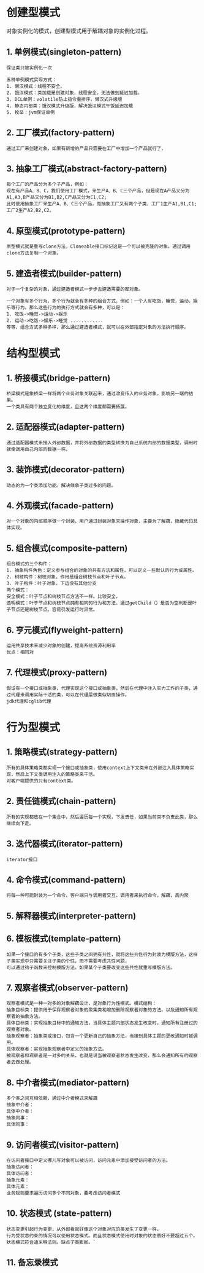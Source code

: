# 创建型模式
对象实例化的模式，创建型模式用于解耦对象的实例化过程。
 ## 1. 单例模式(singleton-pattern)
    保证类只被实例化一次
   
    五种单例模式实现方式：
    1. 懒汉模式：线程不安全。
    2. 饿汉模式：类加载是创建对象，线程安全。无法做到延迟加载。
    3. DCL单例：volatile防止指令重排序。懒汉式升级版
    4. 静态内部类：饿汉模式升级版，解决饿汉模式午饭延迟加载
    5. 枚举：jvm保证单例
    
 ## 2. 工厂模式(factory-pattern)
    通过工厂来创建对象，如果有新增的产品只需要在工厂中增加一个产品就行了，
 ## 3. 抽象工厂模式(abstract-factory-pattern)
    每个工厂的产品分为多个子产品，例如：
    现在有产品A、B、C，我们使用工厂模式，来生产A、B、C三个产品，但是现在A产品又分为A1,A3,B产品又分为B1,B2,C产品又分为C1,C2;
    此时使用抽象工厂来生产A、B、C三个产品，而抽象工厂又有两个子类，工厂1生产A1,B1,C1;工厂2生产A2,B2,C2。
 ## 4. 原型模式(prototype-pattern)
    原型模式就是重写clone方法，Cloneable接口标记这是一个可以被克隆的对象。通过调用clone方法复制一个对象。
 ## 5. 建造者模式(builder-pattern)
    对于一个复杂的对象，通过建造者模式一步步去建造需要的都对象。
    
    一个对象有多个行为，多个行为就会有多种的组合方式，例如：一个人有吃饭，睡觉，运动，娱乐等行为。那么这些行为的执行方式就会有多种，可以是：
    1. 吃饭->睡觉->运动->娱乐
    2. 运动->吃饭->娱乐->睡觉 ............
    等等，组合方式多种多样，那么通过建造者模式，就可以在外部指定对象的方法执行顺序。
# 结构型模式
 ## 1. 桥接模式(bridge-pattern)
    桥梁模式是象桥梁一样将两个业务对象关联起来，通过改变传入的业务对象，影响另一端的结果。
    一个类具有两个独立变化的维度，且这两个维度都需要拓展。
 ## 2. 适配器模式(adapter-pattern)
    通过适配器模式来接入外部数据，并将外部数据的类型转换为自己系统内部的数据类型，调用时就像调用自己内部的数据一样。
 ## 3. 装饰模式(decorator-pattern)
    动态的为一个类添加功能。解决继承子类过多的问题。
 ## 4. 外观模式(facade-pattern)
    对一个对象的内部顺序做一个封装，用户通过封装对象来操作对象，主要为了解藕，隐藏代码具体实现。
 ## 5. 组合模式(composite-pattern)
    组合模式的三个构件：
    1. 抽象构件角色：定义参与组合的对象的共有方法和属性，可以定义一些默认的行为或属性。
    2. 树枝构件：树枝对象，作用是组合树枝节点和叶子节点。
    3. 叶子构件：叶子对象，下边没有其他分支
    两个模式：
    安全模式：叶子节点和树枝节点方法不一样。比较安全。
    透明模式：叶子节点和树枝节点拥有相同的行为和方法，通过getChild（）是否为空判断是叶子节点还是树枝节点。容易引发运行时异常。
 ## 6. 亨元模式(flyweight-pattern)
    运用共享技术来减少对象的创建，提高系统资源利用率
    优点：相同对
 ## 7. 代理模式(proxy-pattern)
    假设有一个接口或抽象类，代理实现这个接口或抽象类，然后在代理中注入实力工作的子类，通过代理来调用实际干活的类，可以在代理层做类似切面操作。
    jdk代理和cglib代理
# 行为型模式
 ## 1. 策略模式(strategy-pattern)
    所有的具体策略类都实现一个接口或抽象类，使用context上下文类来在外部注入具体策略实现，然后上下文类调用注入的策略类来干活。
    对客户端提供的只有context类。
 ## 2. 责任链模式(chain-pattern)
    所有的实现都放在一个集合中，然后遍历每一个实现，下发责任，如果当前类不负责此类，那么继续向下走。
 ## 3. 迭代器模式(iterator-pattern)
    iterator接口
 ## 4. 命令模式(command-pattern)
    将每一种可能封装为一个命令，客户端只与调用者交互，调用者来执行命令，解藕，高内聚
 ## 5. 解释器模式(interpreter-pattern)
 
 ## 6. 模板模式(template-pattern)
    如果一个接口的有多个子类，这些子类之间拥有共性，就将这些共性行为封装为模版方法，这样子类实现中只需要关注子类的个性，而不需要考虑共性问题，
    可以通过钩子函数来控制模版方法。如果某个子类要改变这些共性就重写模版方法。
 ## 7. 观察者模式(observer-pattern)
    观察者模式是一种一对多的对象解藕设计，是对象行为性模式。模式结构：
    抽象目标类：提供用于保存观察者对象的聚集类和增加删除观察者对象的方法。以及通知所有观察者的抽象方法。
    具体目标类：实现抽象目标中的通知方法，当具体主题内部状态发生改变时，通知所有注册过的观察者对象。
    抽象观察者：抽象类或接口，包含一个更新自己的抽象方法，当接到具体主题的更改通知时被调用。
    具体观察者：实现抽象观察者中定义的抽象方法。
    被观察者和观察者是一对多的关系，也就是说当被观察者状态发生改变，那么会通知所有的观察者去做处理。
    
 ## 8. 中介者模式(mediator-pattern)
    多个类之间互相依赖，通过中介者模式来解藕
    抽象中介者：
    具体中介者：
    抽象同事：
    具体同事：
 ## 9. 访问者模式(visitor-pattern)
    在访问者接口中定义哪儿写对象可以被访问，访问元素中添加接受访问者的方法。
    抽象访问者：
    具体访问者：
    抽象元素：
    具体元素：
    业务规则要求遍历访问多个不同对象，要考虑访问者模式
 ## 10. 状态模式 (state-pattern)   
    状态变更引起行为变更，从外部看就好像这个对象对应的类发生了变更一样。
    行为受状态约束的情况可以使用状态模式。而且状态模式使用时对象的状态最好不要超过五个。状态模式符合迪米特法则。缺点子类膨胀。`
 ## 11. 备忘录模式
    